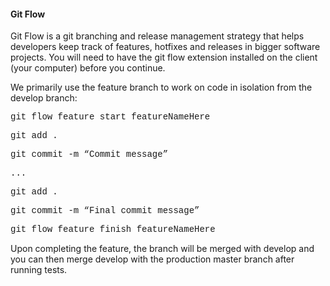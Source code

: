 <style>
	.code {
		font-size: 14;
		font-family: courier;
	}
</style>

<h4>Git Flow</h4>

Git Flow is a git branching and release management strategy that helps developers keep track of features, hotfixes and releases in bigger software projects. You will need to have the git flow extension installed on the client (your computer) before you continue.

We primarily use the feature branch to work on code in isolation from the develop branch:
<p class="code">git flow feature start featureNameHere</p>
<p class="code">git add .</p>
<p class="code">git commit -m “Commit message”</p>
<p class="code">...</p>
<p class="code">git add .</p>
<p class="code">git commit -m “Final commit message”</p>
<p class="code">git flow feature finish featureNameHere</p>

Upon completing the feature, the branch will be merged with develop and you can then merge develop with the production master branch after running tests.